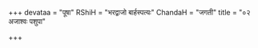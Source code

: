 +++
devataa = "पूषा"
RShiH = "भरद्वाजो बार्हस्पत्यः"
ChandaH = "जगती"
title = "०२ अजाश्वः पशुपा"

+++
